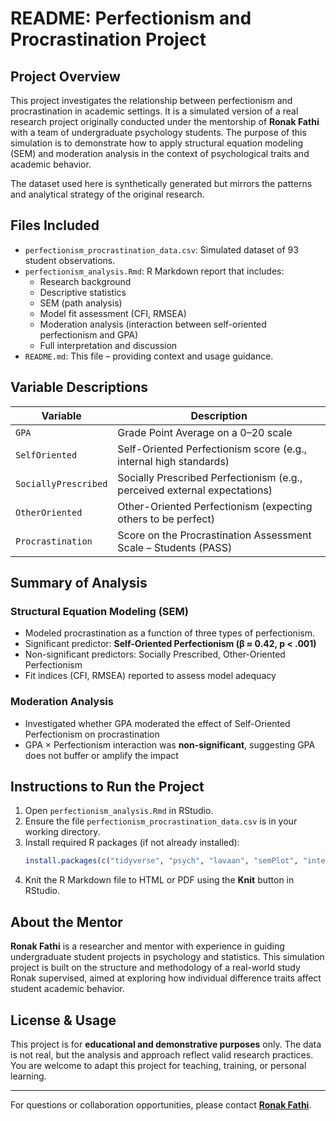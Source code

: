 # README: Perfectionism and Procrastination Project

## Project Overview
This project investigates the relationship between perfectionism and procrastination in academic settings. It is a simulated version of a real research project originally conducted under the mentorship of **Ronak Fathi** with a team of undergraduate psychology students. The purpose of this simulation is to demonstrate how to apply structural equation modeling (SEM) and moderation analysis in the context of psychological traits and academic behavior.

The dataset used here is synthetically generated but mirrors the patterns and analytical strategy of the original research.

## Files Included

- `perfectionism_procrastination_data.csv`: Simulated dataset of 93 student observations.
- `perfectionism_analysis.Rmd`: R Markdown report that includes:
  - Research background
  - Descriptive statistics
  - SEM (path analysis)
  - Model fit assessment (CFI, RMSEA)
  - Moderation analysis (interaction between self-oriented perfectionism and GPA)
  - Full interpretation and discussion
- `README.md`: This file – providing context and usage guidance.

## Variable Descriptions

| Variable              | Description                                                                 |
|-----------------------|-----------------------------------------------------------------------------|
| `GPA`                | Grade Point Average on a 0–20 scale                                         |
| `SelfOriented`       | Self-Oriented Perfectionism score (e.g., internal high standards)           |
| `SociallyPrescribed` | Socially Prescribed Perfectionism (e.g., perceived external expectations)   |
| `OtherOriented`      | Other-Oriented Perfectionism (expecting others to be perfect)               |
| `Procrastination`    | Score on the Procrastination Assessment Scale – Students (PASS)             |

## Summary of Analysis

### Structural Equation Modeling (SEM)
- Modeled procrastination as a function of three types of perfectionism.
- Significant predictor: **Self-Oriented Perfectionism (β ≈ 0.42, p < .001)**
- Non-significant predictors: Socially Prescribed, Other-Oriented Perfectionism
- Fit indices (CFI, RMSEA) reported to assess model adequacy

### Moderation Analysis
- Investigated whether GPA moderated the effect of Self-Oriented Perfectionism on procrastination
- GPA × Perfectionism interaction was **non-significant**, suggesting GPA does not buffer or amplify the impact

## Instructions to Run the Project

1. Open `perfectionism_analysis.Rmd` in RStudio.
2. Ensure the file `perfectionism_procrastination_data.csv` is in your working directory.
3. Install required R packages (if not already installed):
   ```r
   install.packages(c("tidyverse", "psych", "lavaan", "semPlot", "interactions"))
   ```
4. Knit the R Markdown file to HTML or PDF using the **Knit** button in RStudio.

## About the Mentor

**Ronak Fathi** is a researcher and mentor with experience in guiding undergraduate student projects in psychology and statistics. This simulation project is built on the structure and methodology of a real-world study Ronak supervised, aimed at exploring how individual difference traits affect student academic behavior.

## License & Usage

This project is for **educational and demonstrative purposes** only. The data is not real, but the analysis and approach reflect valid research practices. You are welcome to adapt this project for teaching, training, or personal learning.

---

For questions or collaboration opportunities, please contact [**Ronak Fathi**](https://github.com/RoniF-pixel).


